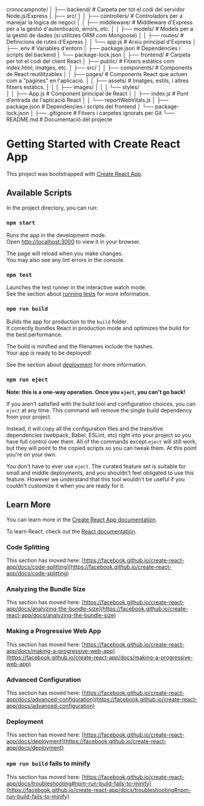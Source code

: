 cronocampnote/
│
├── backend/                  # Carpeta per tot el codi del servidor Node.js/Express
│   ├── src/
│   │   ├── controllers/      # Controladors per a manejar la lògica de negoci
│   │   ├── middleware/       # Middleware d'Express per a la gestió d'autenticació, errors, etc.
│   │   ├── models/           # Models per a la gestió de dades (si utilitzes ORM com Mongoose)
│   │   ├── routes/           # Definicions de rutes d'Express
│   │   └── app.js            # Arxiu principal d'Express
│   ├── .env                  # Variables d'entorn
│   ├── package.json          # Dependències i scripts del backend
│   └── package-lock.json
│
├── frontend/                 # Carpeta per tot el codi del client React
│   ├── public/               # Fitxers estàtics com index.html, imatges, etc.
│   ├── src/
│   │   ├── components/       # Components de React reutilitzables
│   │   ├── pages/            # Components React que actuen com a "pàgines" en l'aplicació.
│   │   ├── assets/           # Imatges, estils, i altres fitxers estàtics.
│   │   │   ├── images/
│   │   │   └── styles/       
│   │   ├── App.js            # Component principal de React
│   │   ├── index.js          # Punt d'entrada de l'aplicació React
│   │   └── reportWebVitals.js
│   ├── package.json          # Dependències i scripts del frontend
│   └── package-lock.json
│
├── .gitignore                # Fitxers i carpetes ignorats per Git
└── README.md                 # Documentació del projecte




# Getting Started with Create React App

This project was bootstrapped with [Create React App](https://github.com/facebook/create-react-app).

## Available Scripts

In the project directory, you can run:

### `npm start`

Runs the app in the development mode.\
Open [http://localhost:3000](http://localhost:3000) to view it in your browser.

The page will reload when you make changes.\
You may also see any lint errors in the console.

### `npm test`

Launches the test runner in the interactive watch mode.\
See the section about [running tests](https://facebook.github.io/create-react-app/docs/running-tests) for more information.

### `npm run build`

Builds the app for production to the `build` folder.\
It correctly bundles React in production mode and optimizes the build for the best performance.

The build is minified and the filenames include the hashes.\
Your app is ready to be deployed!

See the section about [deployment](https://facebook.github.io/create-react-app/docs/deployment) for more information.

### `npm run eject`

**Note: this is a one-way operation. Once you `eject`, you can't go back!**

If you aren't satisfied with the build tool and configuration choices, you can `eject` at any time. This command will remove the single build dependency from your project.

Instead, it will copy all the configuration files and the transitive dependencies (webpack, Babel, ESLint, etc) right into your project so you have full control over them. All of the commands except `eject` will still work, but they will point to the copied scripts so you can tweak them. At this point you're on your own.

You don't have to ever use `eject`. The curated feature set is suitable for small and middle deployments, and you shouldn't feel obligated to use this feature. However we understand that this tool wouldn't be useful if you couldn't customize it when you are ready for it.

## Learn More

You can learn more in the [Create React App documentation](https://facebook.github.io/create-react-app/docs/getting-started).

To learn React, check out the [React documentation](https://reactjs.org/).

### Code Splitting

This section has moved here: [https://facebook.github.io/create-react-app/docs/code-splitting](https://facebook.github.io/create-react-app/docs/code-splitting)

### Analyzing the Bundle Size

This section has moved here: [https://facebook.github.io/create-react-app/docs/analyzing-the-bundle-size](https://facebook.github.io/create-react-app/docs/analyzing-the-bundle-size)

### Making a Progressive Web App

This section has moved here: [https://facebook.github.io/create-react-app/docs/making-a-progressive-web-app](https://facebook.github.io/create-react-app/docs/making-a-progressive-web-app)

### Advanced Configuration

This section has moved here: [https://facebook.github.io/create-react-app/docs/advanced-configuration](https://facebook.github.io/create-react-app/docs/advanced-configuration)

### Deployment

This section has moved here: [https://facebook.github.io/create-react-app/docs/deployment](https://facebook.github.io/create-react-app/docs/deployment)

### `npm run build` fails to minify

This section has moved here: [https://facebook.github.io/create-react-app/docs/troubleshooting#npm-run-build-fails-to-minify](https://facebook.github.io/create-react-app/docs/troubleshooting#npm-run-build-fails-to-minify)
